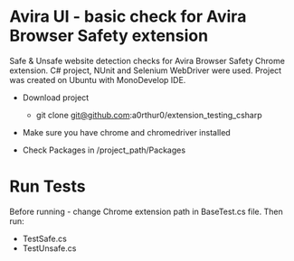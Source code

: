 ﻿# Avira UI - basic check for Avira Browser Safety extension
Safe & Unsafe website detection checks for Avira Browser Safety Chrome extension. 
C# project, NUnit and Selenium WebDriver were used.
Project was created on Ubuntu with MonoDevelop IDE.

- Download project

   - git clone git@github.com:a0rthur0/extension_testing_csharp

- Make sure you have chrome and chromedriver installed
- Check Packages in /project_path/Packages

# Run Tests
Before running - change Chrome extension path in BaseTest.cs file.
Then run:
- TestSafe.cs
- TestUnsafe.cs
